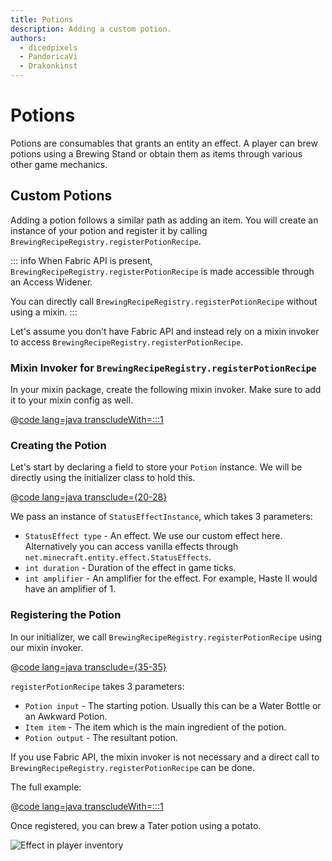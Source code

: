 ```yaml
---
title: Potions
description: Adding a custom potion.
authors:
  - dicedpixels
  - PandoricaVi
  - Drakonkinst
---
```


# Potions

Potions are consumables that grants an entity an effect. A player can brew potions using a Brewing Stand or obtain them
as items through various other game mechanics.

## Custom Potions

Adding a potion follows a similar path as adding an item. You will create an instance of your potion and register it by
calling `BrewingRecipeRegistry.registerPotionRecipe`.

::: info
When Fabric API is present, `BrewingRecipeRegistry.registerPotionRecipe` is made accessible through an Access Widener.

You can directly call `BrewingRecipeRegistry.registerPotionRecipe` without using a mixin.
:::

Let's assume you don't have Fabric API and instead rely on a mixin invoker to access
`BrewingRecipeRegistry.registerPotionRecipe`.

### Mixin Invoker for `BrewingRecipeRegistry.registerPotionRecipe`

In your mixin package, create the following mixin invoker. Make sure to add it to your mixin config as well.

@[code lang=java transcludeWith=:::1](@/reference/latest/src/main/java/com/example/docs/mixin/potion/BrewingRecipeRegistryInvoker.java)

### Creating the Potion

Let's start by declaring a field to store your `Potion` instance. We will be directly using the initializer class to
hold this.

@[code lang=java transclude={20-28}](@/reference/latest/src/main/java/com/example/docs/potion/FabricDocsReferencePotions.java)

We pass an instance of `StatusEffectInstance`, which takes 3 parameters:

* `StatusEffect type` - An effect. We use our custom effect here. Alternatively you can access vanilla effects
  through `net.minecraft.entity.effect.StatusEffects`.
* `int duration` - Duration of the effect in game ticks.
* `int amplifier` - An amplifier for the effect. For example, Haste II would have an amplifier of 1.

### Registering the Potion

In our initializer, we call `BrewingRecipeRegistry.registerPotionRecipe` using our mixin invoker.

@[code lang=java transclude={35-35}](@/reference/latest/src/main/java/com/example/docs/potion/FabricDocsReferencePotions.java)

`registerPotionRecipe` takes 3 parameters:

* `Potion input` - The starting potion. Usually this can be a Water Bottle or an Awkward Potion.
* `Item item` - The item which is the main ingredient of the potion.
* `Potion output` - The resultant potion.

If you use Fabric API, the mixin invoker is not necessary and a direct call
to `BrewingRecipeRegistry.registerPotionRecipe` can be done.

The full example:

@[code lang=java transcludeWith=:::1](@/reference/latest/src/main/java/com/example/docs/potion/FabricDocsReferencePotions.java)

Once registered, you can brew a Tater potion using a potato.

![Effect in player inventory](../../assets/develop/tater-potion.png)

